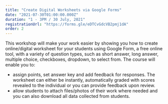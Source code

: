```yaml
---
title: "Create Digital Worksheets via Google Forms"
date: "2021-07-30T01:00:00.000Z"
duration: "1 - 3PM / 30 July, 2021"
registrationUrl: "https://forms.gle/eDTCvGdcVB2pmj1dA"
order: 2
---
```


This workshop will make your work easier by showing you how to create online/digital worksheet for your students using Google Form, a free online tool, with a variety of question types, such as short answer, long answer, multiple choice, checkboxes, dropdown, to select from. The course will enable you to:

- assign points, set answer key and add feedback for responses. The worksheet can either be instantly, automatically graded with scores revealed to the individual or you can provide feedback upon review.
- allow students to attach files/photos of their work where needed and you can also download all data collected from students.